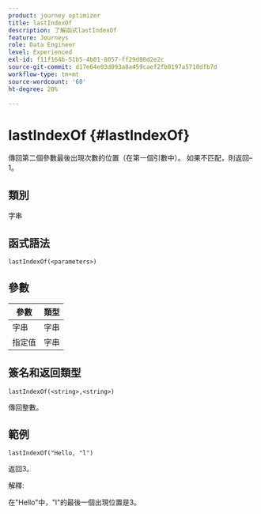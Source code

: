 ```yaml
---
product: journey optimizer
title: lastIndexOf
description: 了解函式lastIndexOf
feature: Journeys
role: Data Engineer
level: Experienced
exl-id: f11f164b-51b5-4b01-8057-ff29d80d2e2c
source-git-commit: d17e64e03d093a8a459caef2fb0197a5710dfb7d
workflow-type: tm+mt
source-wordcount: '60'
ht-degree: 20%

---
```


# lastIndexOf {#lastIndexOf}

傳回第二個參數最後出現次數的位置（在第一個引數中）。 如果不匹配，則返回–1。

## 類別

字串

## 函式語法

`lastIndexOf(<parameters>)`

## 參數

| 參數 | 類型 |
|-----------|------------------|
| 字串 | 字串 |
| 指定值 | 字串 |

## 簽名和返回類型

`lastIndexOf(<string>,<string>)`

傳回整數。

## 範例

`lastIndexOf("Hello, "l")`

返回3。

解釋:

在&quot;Hello&quot;中，&quot;l&quot;的最後一個出現位置是3。
